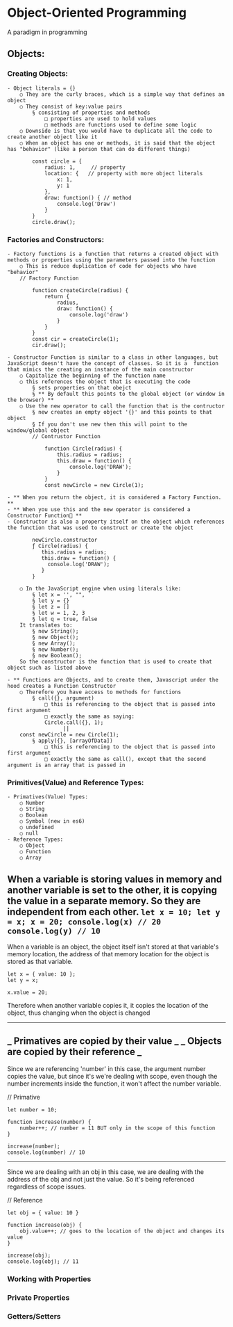 # Object-Oriented Programming

A paradigm in programming

## Objects:

### Creating Objects:

    - Object literals = {}
    	○ They are the curly braces, which is a simple way that defines an object
    	○ They consist of key:value pairs
    		§ consisting of properties and methods
    			□ properties are used to hold values
    			□ methods are functions used to define some logic
    	○ Downside is that you would have to duplicate all the code to create another object like it
    	○ When an object has one or methods, it is said that the object has "behavior" (like a person that can do different things)

```
		const circle = {
			radius: 1,     // property
			location: {   // property with more object literals
				x: 1,
				y: 1
			},
			draw: function() { // method
				console.log('Draw')
			}
		}
		circle.draw();
```

### Factories and Constructors:

    - Factory functions is a function that returns a created object with methods or properties using the parameters passed into the function
    	○ This is reduce duplication of code for objects who have "behavior"
    	// Factory Function

```
		function createCircle(radius) {
			return {
				radius,
				draw: function() {
					console.log('draw')
				}
			}
		}
		const cir = createCircle(1);
		cir.draw();
```

    - Constructor Function is similar to a class in other languages, but JavaScript doesn't have the concept of classes. So it is a  function that mimics the creating an instance of the main constructor
    	○ Capitalize the beginning of the function name
    	○ this references the object that is executing the code
    		§ sets properties on that obejct
    		§ ** By default this points to the global object (or window in the browser) **
    	○ Use the new operator to call the function that is the contructor
    		§ new creates an empty object '{}' and this points to that object
    		§ If you don't use new then this will point to the window/global object
    		// Contrustor Function

```
			function Circle(radius) {
				this.radius = radius;
				this.draw = function() {
					console.log('DRAW');
				}
			}
			const newCircle = new Circle(1);
```

    - ** When you return the object, it is considered a Factory Function. **
    - ** When you use this and the new operator is considered a Constructor Function **
    - Constructor is also a property itself on the object which references the function that was used to construct or create the object

```
	    newCircle.constructor
		ƒ Circle(radius) {
	       this.radius = radius;
	       this.draw = function() {
	         console.log('DRAW');
	       }
	    }
```

    	○ In the JavaScript engine when using literals like:
    		§ let x = '', "", ``
    		§ let y = {}
    		§ let z = []
    		§ let w = 1, 2, 3
    		§ let q = true, false
    	It translates to:
    		§ new String();
    		§ new Object();
    		§ new Array();
    		§ new Number();
    		§ new Boolean();
    	So the constructor is the function that is used to create that object such as listed above

    - ** Functions are Objects, and to create them, Javascript under the hood creates a Function Constructor
    	○ Therefore you have access to methods for functions
    		§ call({}, argument)
    			□ this is referencing to the object that is passed into first argument
    			□ exactly the same as saying:
    			Circle.call({}, 1);
    			      ||
        const newCircle = new Circle(1);
    		§ apply({}, [arrayOfData])
    			□ this is referencing to the object that is passed into first argument
    			□ exactly the same as call(), except that the second argument is an array that is passed in



### Primitives(Value) and Reference Types:

    - Primatives(Value) Types:
    	○ Number
    	○ String
    	○ Boolean
    	○ Symbol (new in es6)
    	○ undefined
    	○ null
    - Reference Types:
    	○ Object
    	○ Function
    	○ Array

When a variable is storing values in memory and another variable is set to the other, it is copying the value in a separate memory. So they are independent from each other.
`let x = 10; let y = x; x = 20; console.log(x) // 20 console.log(y) // 10`
---------------------------------------------------------------
When a variable is an object, the object itself isn't stored at that variable's memory location, the address of that memory location for the object is stored as that variable.

```
let x = { value: 10 };
let y = x;

x.value = 20;
```

Therefore when another variable copies it, it copies the location of the object, thus changing when the object is changed

---

**_ Primatives are copied by their value _**
**_ Objects are copied by their reference _**
-------------------------------------------------
Since we are referencing 'number' in this case, the argument number copies the value, but since it's we're dealing with scope, even though the number increments inside the function, it won't affect the number variable.

// Primative

```
let number = 10;

function increase(number) {
	number++; // number = 11 BUT only in the scope of this function
}

increase(number);
console.log(number) // 10
```

---

Since we are dealing with an obj in this case, we are dealing with the address of the obj and not just the value. So it's being referenced regardless of scope issues.

// Reference

```
let obj = { value: 10 }

function increase(obj) {
	obj.value++; // goes to the location of the object and changes its value
}

increase(obj);
console.log(obj); // 11
```

### Working with Properties

### Private Properties

### Getters/Setters
